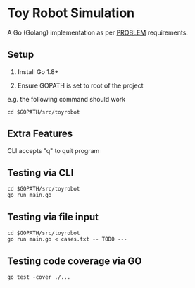 # Toy Robot Simulation

A Go (Golang) implementation as per [PROBLEM](doc/PROBLEM.md) requirements.

## Setup

1. Install Go 1.8+

2. Ensure GOPATH is set to root of the project

e.g. the following command should work

```
cd $GOPATH/src/toyrobot
```

## Extra Features

CLI accepts "q" to quit program

## Testing via CLI

```
cd $GOPATH/src/toyrobot
go run main.go 
```

## Testing via file input

```
cd $GOPATH/src/toyrobot
go run main.go < cases.txt -- TODO ---
```

## Testing code coverage via GO

```
go test -cover ./...
```
